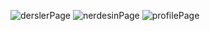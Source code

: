 ![derslerPage](https://github.com/okankkilic/Nerdesin_Ytu_App/assets/123747399/ba127baa-4c1f-4ec4-bd55-08dde3b35d10)
![nerdesinPage](https://github.com/okankkilic/Nerdesin_Ytu_App/assets/123747399/468f4c5e-28cf-4f89-b69b-69b51b614dbb)
![profilePage](https://github.com/okankkilic/Nerdesin_Ytu_App/assets/123747399/102c2489-aad3-4712-b168-811c7da59e83)
